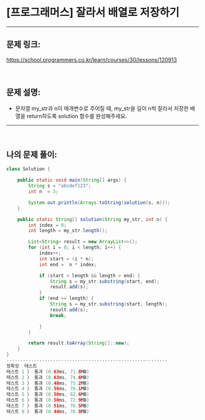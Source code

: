 # [프로그래머스] 잘라서 배열로 저장하기

---

## 문제 링크:

https://school.programmers.co.kr/learn/courses/30/lessons/120913

<br>

## 문제 설명:

- 문자열 my_str과 n이 매개변수로 주어질 때, my_str을 길이 n씩 잘라서 저장한 배열을 return하도록 solution 함수를 완성해주세요.

---

<br>

## 나의 문제 풀이:

```java
class Solution {

    public static void main(String[] args) {
        String s = "abcdef123";
        int n  = 3;

        System.out.println(Arrays.toString(solution(s, n)));
    }

    public static String[] solution(String my_str, int n) {
        int index = 0;
        int length = my_str.length();

        List<String> result = new ArrayList<>();
        for (int i = 0; i < length; i++) {
            index++;
            int start = (i * n);
            int end =  n * index;

            if (start < length && length > end) {
                String s = my_str.substring(start, end);
                result.add(s);
            }
            if (end >= length) {
                String s = my_str.substring(start, length);
                result.add(s);
                break;

            }
        }

        return result.toArray(String[]::new);
    }
}
-----------------------------------------------------------
정확성  테스트
테스트 1 〉	통과 (0.63ms, 71.8MB)
테스트 2 〉	통과 (0.63ms, 74.6MB)
테스트 3 〉	통과 (0.40ms, 75.2MB)
테스트 4 〉	통과 (0.56ms, 76.1MB)
테스트 5 〉	통과 (0.50ms, 82.6MB)
테스트 6 〉	통과 (0.50ms, 72.9MB)
테스트 7 〉	통과 (0.51ms, 76.5MB)
테스트 8 〉	통과 (0.44ms, 76.8MB)
```
